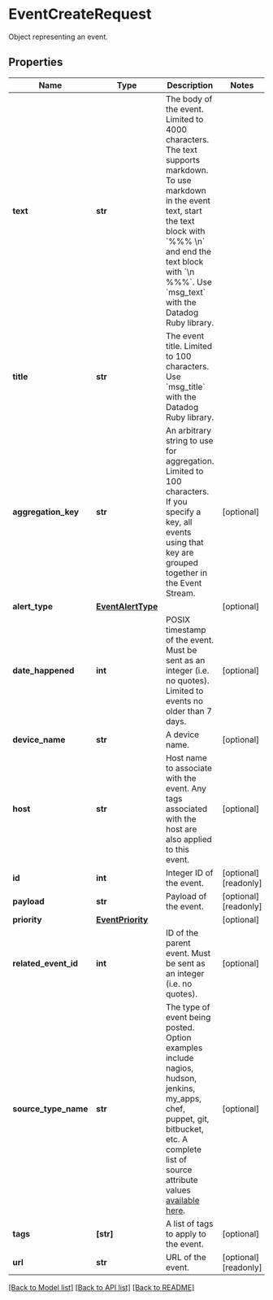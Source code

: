 # EventCreateRequest

Object representing an event.

## Properties

| Name                 | Type                                    | Description                                                                                                                                                                                                                                                               | Notes                 |
| -------------------- | --------------------------------------- | ------------------------------------------------------------------------------------------------------------------------------------------------------------------------------------------------------------------------------------------------------------------------- | --------------------- |
| **text**             | **str**                                 | The body of the event. Limited to 4000 characters. The text supports markdown. To use markdown in the event text, start the text block with &#x60;%%% \\n&#x60; and end the text block with &#x60;\\n %%%&#x60;. Use &#x60;msg_text&#x60; with the Datadog Ruby library.  |
| **title**            | **str**                                 | The event title. Limited to 100 characters. Use &#x60;msg_title&#x60; with the Datadog Ruby library.                                                                                                                                                                      |
| **aggregation_key**  | **str**                                 | An arbitrary string to use for aggregation. Limited to 100 characters. If you specify a key, all events using that key are grouped together in the Event Stream.                                                                                                          | [optional]            |
| **alert_type**       | [**EventAlertType**](EventAlertType.md) |                                                                                                                                                                                                                                                                           | [optional]            |
| **date_happened**    | **int**                                 | POSIX timestamp of the event. Must be sent as an integer (i.e. no quotes). Limited to events no older than 7 days.                                                                                                                                                        | [optional]            |
| **device_name**      | **str**                                 | A device name.                                                                                                                                                                                                                                                            | [optional]            |
| **host**             | **str**                                 | Host name to associate with the event. Any tags associated with the host are also applied to this event.                                                                                                                                                                  | [optional]            |
| **id**               | **int**                                 | Integer ID of the event.                                                                                                                                                                                                                                                  | [optional] [readonly] |
| **payload**          | **str**                                 | Payload of the event.                                                                                                                                                                                                                                                     | [optional] [readonly] |
| **priority**         | [**EventPriority**](EventPriority.md)   |                                                                                                                                                                                                                                                                           | [optional]            |
| **related_event_id** | **int**                                 | ID of the parent event. Must be sent as an integer (i.e. no quotes).                                                                                                                                                                                                      | [optional]            |
| **source_type_name** | **str**                                 | The type of event being posted. Option examples include nagios, hudson, jenkins, my_apps, chef, puppet, git, bitbucket, etc. A complete list of source attribute values [available here](https://docs.datadoghq.com/integrations/faq/list-of-api-source-attribute-value). | [optional]            |
| **tags**             | **[str]**                               | A list of tags to apply to the event.                                                                                                                                                                                                                                     | [optional]            |
| **url**              | **str**                                 | URL of the event.                                                                                                                                                                                                                                                         | [optional] [readonly] |

[[Back to Model list]](README.md#documentation-for-models) [[Back to API list]](README.md#documentation-for-api-endpoints) [[Back to README]](README.md)
